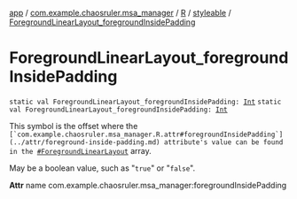 [app](../../../index.md) / [com.example.chaosruler.msa_manager](../../index.md) / [R](../index.md) / [styleable](index.md) / [ForegroundLinearLayout_foregroundInsidePadding](.)

# ForegroundLinearLayout_foregroundInsidePadding

`static val ForegroundLinearLayout_foregroundInsidePadding: `[`Int`](https://kotlinlang.org/api/latest/jvm/stdlib/kotlin/-int/index.html)
`static val ForegroundLinearLayout_foregroundInsidePadding: `[`Int`](https://kotlinlang.org/api/latest/jvm/stdlib/kotlin/-int/index.html)

This symbol is the offset where the ``[`com.example.chaosruler.msa_manager.R.attr#foregroundInsidePadding`](../attr/foreground-inside-padding.md) attribute's value can be found in the ``[`#ForegroundLinearLayout`](-foreground-linear-layout.md) array.

May be a boolean value, such as "`true`" or "`false`".

**Attr**
name com.example.chaosruler.msa_manager:foregroundInsidePadding


